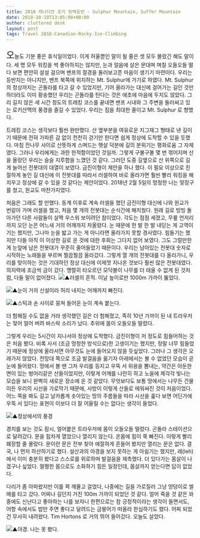 ```yaml
---
title: 2018 캐나디안 로키 빙벽등반 - Sulphur Mountain, Suffer Mountain
date: 2018-10-10T13:05:08+00:00
author: cluttered desk
layout: post
tags: Travel 2018-Canadian-Rocky-Ice-Climbing
---
```


<span style="font-size:24px;">오</span>늘도 기분 좋은 휴식일이었다. 이게 허울뿐인 말이 될 줄은 셋 모두 몰랐긴 해도 말이다. 세 명 모두 워킹을 썩 좋아하지는 않지만, 눈과 얼음에 살은 문대며 며칠 오들오들 떨다 보면 편안히 설설 걸으며 밴프의 절경을 둘러보고픈 마음이 생기기 마련이다. 우리는 등반지는 아니지만, 밴프 북쪽에 위치하는 Mt. Sulphur에 가기로 하였다. Mt. Sulphur의 정상까지는 곤돌라를 타고 갈 수 있었지만, 기어 올라가는 대신에 걸어가는 길인 것만 하더라도 이미 황송했던 우리는 곤돌라를 탄다는 것은 애초에 마음에 두지도 않았다. 그리 길지 않은 세 시간 정도의 트레킹 코스를 끝내면 밴프 시내와 그 주변을 둘러싸고 있는 로키산맥의 풍경을 즐길 수 있었다. 우리는 짐을 최대한 줄이고 Mt. Sulphur 로 향했다.

트레킹 코스는 생각보다 훨씬 완만했다. 산 옆부분을 여유로운 지그재그 형태로 낸 길이기 때문에 전혀 가파른 감 없이 천천히 걷기만 한다면 쉽게 정상에 도착할 수 있을 듯했다. 마침 전나무 사이로 산뜻하게 스며드는 햇살 덕분에 길의 분위기는 평화로움 그 자체였다. 그러나 우리에게는 과한 한적함이었던 것일까. 그렇게 구불구불 몇 번 꺾어지며 산을 올랐던 우리는 슬슬 지루함을 느꼈던 것 같다. 그러던 도중 길옆으로 산 위쪽으로 길게 늘어선 전봇대의 대열이 보였다. 금진이형이 제안을 하나 했다. 이 필요 이상으로 친절하게 놓인 길 대신에 이 전봇대를 따라서 러셀하여 바로 올라가면 훨씬 빨리 워킹을 해치우고 정상에 갈 수 있을 것 같다는 제안이었다. 2018년 2월 5일의 멍청한 나는 맞장구를 쳤고, 원교도 마찬가지였다.

처음은 그래도 할 만했다. 동계 이후로 계속 러셀을 했던 금진이형 대신에 나와 원교가 번갈아 가며 러셀을 했고, 처음 몇 개의 전봇대는 순식간에 해치웠다. 원래 길로 빙빙 돌아가던 다른 사람들이 살짝 우스워 보이려던 참이었다. 각도는 점점 세졌고, 무릎 언저리까지 오던 눈은 어느새 거의 어깨까지 차올랐다. 눈 때문에 한 발 한 발 내딛는 게 고역이기는 했지만, 그나마 눈을 밟고 가는 게 아니라면 올라가지 못할 경사였다. 힘들기는 했지만 다들 아직 이 이상한 길로 온 것에 대한 후회는 그다지 없어 보였다. 그도 그럴만한 게 눈앞에 남은 전봇대가 꾸준히 줄어들었기 때문이다. 우리는 남아있는 전봇대 숫자로 시작하는 노래들을 부르며 찔끔찔끔 올라갔다. 그렇게 열 개의 전봇대를 다 올라가니, 우리를 맞이하는 것은 기대하던 정상 대신에 이제껏 지나온 것보다 훨씬 많은 전봇대였다. 의지력에 조금씩 금이 갔다. 맹렬히 타오르던 모닥불이 나무를 더 태울 수 없게 된 것처럼, 다들 말이 없어졌다.  ![](https://farm2.staticflickr.com/1978/43403468640_b807de5350_k.jpg)▲러셀의 흔적. 이날 높이로만 1000m 가까이 뚫었다.

![](https://farm2.staticflickr.com/1971/44305566375_032a73b1cf_k.jpg)▲눈이 거의 신설이라 허리 내지는 어깨까지 빠진다.

![](https://farm2.staticflickr.com/1971/43403467800_b9c4c8b45f_k.jpg)▲스틱과 손 사이로 뭉쳐 들어온 눈이 계속 붙는다.

더 험해질 수도 없을 거라 생각했던 길은 더 험해졌고, 족히 10년 가까이 된 내 트라우저는 젖어 얼어 버려 바스락 소리가 났다. 추위에 몸이 오들오들 떨렸다.

그렇게 우리는 5시간이 지나서야 정상에 도착했다. 금진이형이 저 정도로 힘들어하는 것은 처음 봤다. 비록 사서 (조금 멍청한 방식으로)한 고생이기는 했지만, 정말 너무 힘들었기 때문에 정상에 올라서면 아무것도 눈에 들어오지 않을 듯싶었다. 그러나 그 생각은 오래가지 않았다. 전망대 쪽으로 조금 발걸음을 옮기자 아래에서는 볼 수 없었던 모습이 곧 눈에 들어왔다. 땅에서 볼 땐 그저 우리를 등지고 우뚝 서 위용을 뽐내는, 약간은 아둔한 면이 있는 벙어리같은 산들이었지만, 이렇게 어깨를 나란히 하고 노을에 제각각 빛나는 모습을 보니 완벽히 새로운 장소에 온 것 같았다. 무엇보다도 보통 땅에서는 나무든 건물이든 우리의 시선을 가로막기 때문에, 사방이 이렇게 산들로 에워싸진 것이 처음이었다. 어느 쪽을 봐도 길고 날카롭게 솟아있는 땅의 주름들을 따라 시선을 훑다 보면 어딘가에 우뚝 서 있다는 표현이 이보다 더 잘 어울릴 수는 없다는 생각이 들었다. 

![](https://farm2.staticflickr.com/1913/44494706754_7d6609900a_k.jpg)▲정상에서의 풍경

경치를 보는 것도 잠시, 얼어붙은 트라우저에 몸이 오들오들 떨렸다. 곤돌라 스테이션으로 달려갔다. 문을 힘차게 열었으나 열리지 않는다. 온몸에 힘이 쭉 빠진다. 이렇게 빨리 폐장할 줄 몰랐다. 문이란 문은 전부 찾아 애절하게 흔들어 봤지만 열리는 문은 없다. 결국, 나 먼저 하산하기로 했다. 설산과의 야경을 보지 못하는 게 아쉽기는 했지만, 레(leh)에서 이미 충분히 봤다고 스스로를 위로하며 발걸음을 재촉했다. 더 있다가는 몸살이 나겠구나 싶었다. 멀쩡한 몸으로도 소화하기 힘든 일정인데, 몸살까지 얻는다면 답이 없었다. 

다리가 좀 아파왔지만 이를 꽉 깨물고 걸었다, 나중에는 길을 가로질러 그냥 엉덩이로 썰매를 타고 갔다. 어찌나 길던지 거진 100m 가까이 되었던 것 같다. 얼어 죽을 것 같은 와중에도 신난다고 좋아하는 나를 보자니 한편으로는 참 긍정적이라는 생각이 들면서도, 어항 속에서도 밥만 주면 좋다고 달려드는 금붕어가 떠올라 한심하기도 했다. 어찌 되었건 무사히 내려왔다. Tim Hortons 로 거의 뛰어 들어갔다. 오늘도 살았다.

![](https://farm2.staticflickr.com/1937/43403466610_1baf8372f9_k.jpg)▲야경. 나는 못 봤다.



